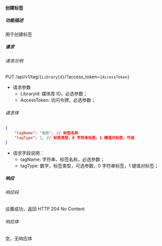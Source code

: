 #### 创建标签

##### 功能描述

用于创建标签

##### 请求

###### 请求示例

PUT /api/v1/tag/`{LibraryId}`/?access_token=`{AccessToken}`

- 请求参数
    - LibraryId: 媒体库 ID，必选参数；
    - AccessToken: 访问令牌，必选参数；

###### 请求体

```json
{
    "tagName": "电影", // 标签名称
    "tagType": 1, // 标签类型，0 字符串标签，1 键值对标签，可选
}
```

- 请求字段说明：
    - tagName: 字符串，标签名称，必选参数；
    - tagType: 数字，标签类型，可选参数，0 字符串标签，1 键值对标签；

##### 响应

###### 响应码

设置成功，返回 HTTP 204 No Content

###### 响应体

空，无响应体
